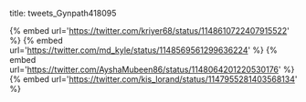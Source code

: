 title: tweets_Gynpath418095

{% embed url='https://twitter.com/kriyer68/status/1148610722407915522' %}
{% embed url='https://twitter.com/md_kyle/status/1148569561299636224' %}
{% embed url='https://twitter.com/AyshaMubeen86/status/1148064201220530176' %}
{% embed url='https://twitter.com/kis_lorand/status/1147955281403568134' %}
